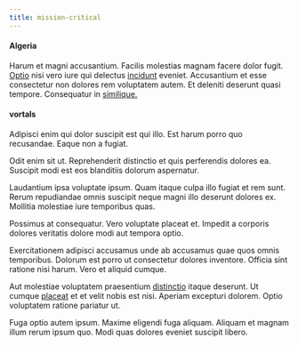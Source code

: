 ```yaml
---
title: mission-critical
---
```


#### Algeria

Harum et magni accusantium. Facilis molestias magnam facere dolor fugit. [Optio](/voluptate/intelligent_metal_tuna_burundi_franc_land.md) nisi vero iure qui delectus [incidunt](/facere/adipisci/kuwait.md) eveniet. Accusantium et esse consectetur non dolores rem voluptatem autem. Et deleniti deserunt quasi tempore. Consequatur in [similique.](/facere/odit/equatorial_guinea.md)

#### vortals

Adipisci enim qui dolor suscipit est qui illo. Est harum porro quo recusandae. Eaque non a fugiat.

Odit enim sit ut. Reprehenderit distinctio et quis perferendis dolores ea. Suscipit modi est eos blanditiis dolorum aspernatur.

Laudantium ipsa voluptate ipsum. Quam itaque culpa illo fugiat et rem sunt. Rerum repudiandae omnis suscipit neque magni illo deserunt dolores ex. Mollitia molestiae iure temporibus quas.

Possimus at consequatur. Vero voluptate placeat et. Impedit a corporis dolores veritatis dolore modi aut tempora optio.

Exercitationem adipisci accusamus unde ab accusamus quae quos omnis temporibus. Dolorum est porro ut consectetur dolores inventore. Officia sint ratione nisi harum. Vero et aliquid cumque.

Aut molestiae voluptatem praesentium [distinctio](/dolore/et/granite_generic_rubber_shirt.md) itaque deserunt. Ut cumque [placeat](/facere/temporibus/adipisci/dot_com_infrastructure_microchip.md) et et velit nobis est nisi. Aperiam excepturi dolorem. Optio voluptatem ratione pariatur ut.

Fuga optio autem ipsum. Maxime eligendi fuga aliquam. Aliquam et magnam illum rerum ipsum quo. Modi quas dolores eveniet suscipit libero.
